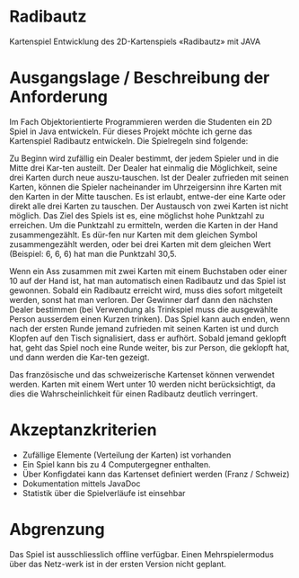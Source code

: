 # Radibautz
Kartenspiel
Entwicklung des 2D-Kartenspiels «Radibautz» mit JAVA

# Ausgangslage / Beschreibung der Anforderung
Im Fach Objektorientierte Programmieren werden die Studenten ein 2D Spiel in Java entwickeln. Für dieses Projekt möchte ich gerne das Kartenspiel Radibautz entwickeln. Die Spielregeln sind folgende:

Zu Beginn wird zufällig ein Dealer bestimmt, der jedem Spieler und in die Mitte drei Kar-ten austeilt. Der Dealer hat einmalig die Möglichkeit, seine drei Karten durch neue auszu-tauschen. Ist der Dealer zufrieden mit seinen Karten, können die Spieler nacheinander im Uhrzeigersinn ihre Karten mit den Karten in der Mitte tauschen. Es ist erlaubt, entwe-der eine Karte oder direkt alle drei Karten zu tauschen. Der Austausch von zwei Karten ist nicht möglich. Das Ziel des Spiels ist es, eine möglichst hohe Punktzahl zu erreichen. Um die Punktzahl zu ermitteln, werden die Karten in der Hand zusammengezählt. Es dür-fen nur Karten mit dem gleichen Symbol zusammengezählt werden, oder bei drei Karten mit dem gleichen Wert (Beispiel: 6, 6, 6) hat man die Punktzahl 30,5.

Wenn ein Ass zusammen mit zwei Karten mit einem Buchstaben oder einer 10 auf der Hand ist, hat man automatisch einen Radibautz und das Spiel ist gewonnen. Sobald ein Radibautz erreicht wird, muss dies sofort mitgeteilt werden, sonst hat man verloren. Der Gewinner darf dann den nächsten Dealer bestimmen (bei Verwendung als Trinkspiel muss die ausgewählte Person ausserdem einen Kurzen trinken). Das Spiel kann auch enden, wenn nach der ersten Runde jemand zufrieden mit seinen Karten ist und durch Klopfen auf den Tisch signalisiert, dass er aufhört. Sobald jemand geklopft hat, geht das Spiel noch eine Runde weiter, bis zur Person, die geklopft hat, und dann werden die Kar-ten gezeigt.

Das französische und das schweizerische Kartenset können verwendet werden. Karten mit einem Wert unter 10 werden nicht berücksichtigt, da dies die Wahrscheinlichkeit für einen Radibautz deutlich verringert.

# Akzeptanzkriterien
- Zufällige Elemente (Verteilung der Karten) ist vorhanden
- Ein Spiel kann bis zu 4 Computergegner enthalten.
- Über Konfigdatei kann das Kartenset definiert werden (Franz / Schweiz)
- Dokumentation mittels JavaDoc
- Statistik über die Spielverläufe ist einsehbar

# Abgrenzung
Das Spiel ist ausschliesslich offline verfügbar. Einen Mehrspielermodus über das Netz-werk ist in der ersten Version nicht geplant.

